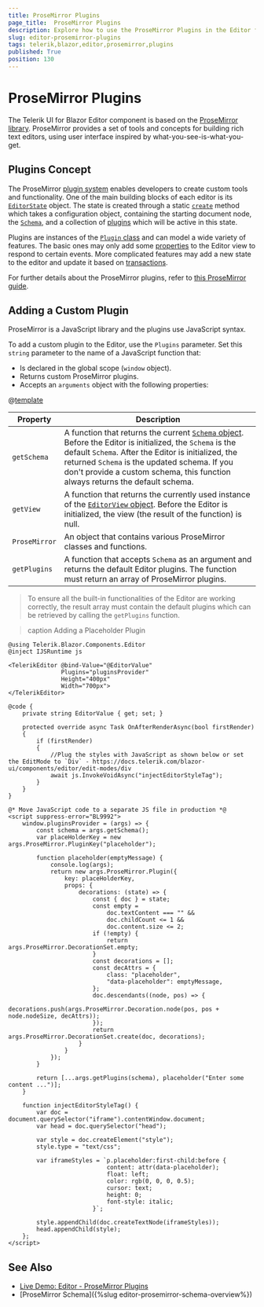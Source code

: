 ```yaml
---
title: ProseMirror Plugins
page_title:  ProseMirror Plugins
description: Explore how to use the ProseMirror Plugins in the Editor for Blazor uses.
slug: editor-prosemirror-plugins
tags: telerik,blazor,editor,prosemirror,plugins
published: True
position: 130
---
```


# ProseMirror Plugins

The Telerik UI for Blazor Editor component is based on the <a href="https://prosemirror.net/" target="_blank">ProseMirror library</a>. ProseMirror provides a set of tools and concepts for building rich text editors, using user interface inspired by what-you-see-is-what-you-get.

## Plugins Concept

The ProseMirror <a href="https://prosemirror.net/docs/ref/#state.Plugin_System" target="_blank">plugin system</a> enables developers to create custom tools and functionality. One of the main building blocks of each editor is its <a href="https://prosemirror.net/docs/ref/#state" target="_blank">`EditorState`</a> object. The state is created through a static <a href="https://prosemirror.net/docs/ref/#state.EditorState%5Ecreate" target="_blank">`create`</a> method which takes a configuration object, containing the starting document node, the <a href="https://prosemirror.net/docs/ref/#model.Schema" target="_blank">`Schema`</a>, and a collection of <a href="https://prosemirror.net/docs/ref/#state.Plugin" target="_blank">plugins</a> which will be active in this state.

Plugins are instances of the <a href="https://prosemirror.net/docs/ref/#state.Plugin" target="_blank">`Plugin` class</a> and can model a wide variety of features. The basic ones may only add some <a href="https://prosemirror.net/docs/ref/#view.EditorProps" target="_blank">properties</a> to the Editor view to respond to certain events. More complicated features may add a new state to the editor and update it based on <a href="https://prosemirror.net/docs/ref/#state.Transaction" target="_blank">transactions</a>.

For further details about the ProseMirror plugins, refer to <a href="https://prosemirror.net/docs/guide/#state.plugins" target="_blank">this ProseMirror guide</a>.

## Adding a Custom Plugin

ProseMirror is a JavaScript library and the plugins use JavaScript syntax.

To add a custom plugin to the Editor, use the `Plugins` parameter. Set this `string` parameter to the name of a JavaScript function that:

* Is declared in the global scope (`window` object).
* Returns custom ProseMirror plugins.
* Accepts an `arguments` object with the following properties:

@[template](/_contentTemplates/common/parameters-table-styles.md#table-layout)

| Property | Description |
|----------|-------------|
| `getSchema` | A function that returns the current <a href="https://prosemirror.net/docs/ref/#model.Schema" target="_blank">`Schema` object</a>. Before the Editor is initialized, the `Schema` is the default `Schema`. After the Editor is initialized, the returned `Schema` is the updated schema. If you don't provide a custom schema, this function always returns the default schema. |
| `getView` | A function that returns the currently used instance of the <a href="https://prosemirror.net/docs/ref/#view.EditorView" target="_blank">`EditorView` object</a>. Before the Editor is initialized, the view (the result of the function) is null. |
| `ProseMirror` | An object that contains various ProseMirror classes and functions.|
| `getPlugins` | A function that accepts `Schema` as an argument and returns the default Editor plugins. The function must return an array of ProseMirror plugins. |

> To ensure all the built-in functionalities of the Editor are working correctly, the result array must contain the default plugins which can be retrieved by calling the `getPlugins` function.

>caption Adding a Placeholder Plugin

```CSHTML
@using Telerik.Blazor.Components.Editor
@inject IJSRuntime js

<TelerikEditor @bind-Value="@EditorValue"
               Plugins="pluginsProvider"
               Height="400px"
               Width="700px">
</TelerikEditor>

@code {
    private string EditorValue { get; set; }

    protected override async Task OnAfterRenderAsync(bool firstRender)
    {
        if (firstRender)
        {
            //Plug the styles with JavaScript as shown below or set the EditMode to `Div` - https://docs.telerik.com/blazor-ui/components/editor/edit-modes/div
            await js.InvokeVoidAsync("injectEditorStyleTag");
        }
    }
}

@* Move JavaScript code to a separate JS file in production *@
<script suppress-error="BL9992">
    window.pluginsProvider = (args) => {
        const schema = args.getSchema();
        var placeHolderKey = new args.ProseMirror.PluginKey("placeholder");

        function placeholder(emptyMessage) {
            console.log(args);
            return new args.ProseMirror.Plugin({
                key: placeHolderKey,
                props: {
                    decorations: (state) => {
                        const { doc } = state;
                        const empty =
                            doc.textContent === "" &&
                            doc.childCount <= 1 &&
                            doc.content.size <= 2;
                        if (!empty) {
                            return args.ProseMirror.DecorationSet.empty;
                        }
                        const decorations = [];
                        const decAttrs = {
                            class: "placeholder",
                            "data-placeholder": emptyMessage,
                        };
                        doc.descendants((node, pos) => {
                            decorations.push(args.ProseMirror.Decoration.node(pos, pos + node.nodeSize, decAttrs));
                        });
                        return args.ProseMirror.DecorationSet.create(doc, decorations);
                    }
                }
            });
        }

        return [...args.getPlugins(schema), placeholder("Enter some content ...")];
    }

    function injectEditorStyleTag() {
        var doc = document.querySelector("iframe").contentWindow.document;
        var head = doc.querySelector("head");

        var style = doc.createElement("style");
        style.type = "text/css";

        var iframeStyles = `p.placeholder:first-child:before {
                            content: attr(data-placeholder);
                            float: left;
                            color: rgb(0, 0, 0, 0.5);
                            cursor: text;
                            height: 0;
                            font-style: italic;
                        }`;

        style.appendChild(doc.createTextNode(iframeStyles));
        head.appendChild(style);
    };
</script>
```

## See Also

* [Live Demo: Editor - ProseMirror Plugins](https://demos.telerik.com/blazor-ui/editor/prosemirror-plugins)
* [ProseMirror Schema]({%slug editor-prosemirror-schema-overview%})


<!-- # Examples

List here the KB articles created as part of https://github.com/telerik/blazor/issues/9608 

Similar to how this is handle in the Grid State article - https://docs.telerik.com/blazor-ui/components/grid/state#examples
-->